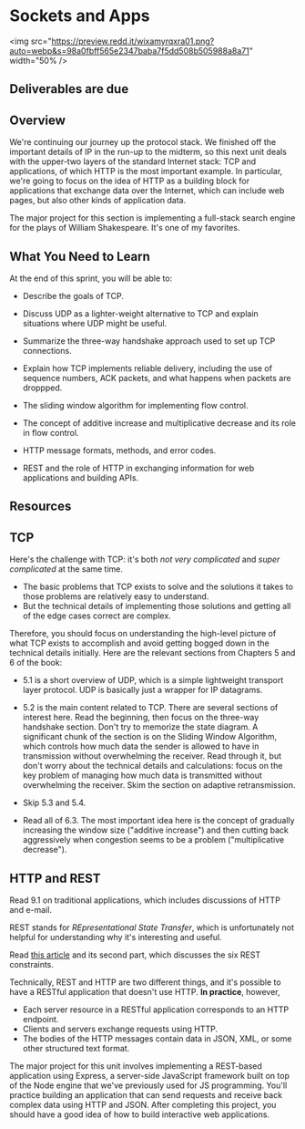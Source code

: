 # Sockets and Apps

<img src="https://preview.redd.it/wixamyrqxra01.png?auto=webp&s=98a0fbff565e2347baba7f5dd508b505988a8a71" width="50% />

## Deliverables are due

## Overview

We're continuing our journey up the protocol stack. We finished off the important details of IP in the run-up to the midterm, so this next unit deals with the upper-two layers of the standard Internet stack: TCP and applications, of which HTTP is the most important example. In particular, we're going to focus on the idea of HTTP as a building block for applications that exchange data over the Internet, which can include web pages, but also other kinds of application data.

The major project for this section is implementing a full-stack search engine for the plays of William Shakespeare. It's one of my favorites.


## What You Need to Learn

At the end of this sprint, you will be able to:

- Describe the goals of TCP.

- Discuss UDP as a lighter-weight alternative to TCP and explain situations where UDP might be useful.

- Summarize the three-way handshake approach used to set up TCP connections.

- Explain how TCP implements reliable delivery, including the use of sequence numbers, ACK packets, and what happens when packets are droppped.

- The sliding window algorithm for implementing flow control.

- The concept of additive increase and multiplicative decrease and its role in flow control.

- HTTP message formats, methods, and error codes.

- REST and the role of HTTP in exchanging information for web applications and building APIs.


## Resources

## TCP

Here's the challenge with TCP: it's both *not very complicated* and *super complicated* at the same time.

- The basic problems that TCP exists to solve and the solutions it takes to those problems are relatively easy to understand.
- But the technical details of implementing those solutions and getting all of the edge cases correct are complex.

Therefore, you should focus on understanding the high-level picture of what TCP exists to accomplish and avoid getting bogged down in the technical details initially. Here are the relevant sections from Chapters 5 and 6 of the book:

- 5.1 is a short overview of UDP, which is a simple lightweight transport layer protocol. UDP is basically just a wrapper for IP datagrams.

- 5.2 is the main content related to TCP. There are several sections of interest here. Read the beginning, then focus on the three-way handshake section. Don't try to memorize the state diagram. A significant chunk of the section is on the Sliding Window Algorithm, which controls how much data the sender is allowed to have in transmission without overwhelming the receiver. Read through it, but don't worry about the technical details and calculations: focus on the key problem of managing how much data is transmitted without overwhelming the receiver. Skim the section on adaptive retransmission.

- Skip 5.3 and 5.4.

- Read all of 6.3. The most important idea here is the concept of gradually increasing the window size ("additive increase") and then cutting back aggressively when congestion seems to be a problem ("multiplicative decrease").


## HTTP and REST

Read 9.1 on traditional applications, which includes discussions of HTTP and e-mail.

REST stands for *REpresentational State Transfer*, which is unfortunately not helpful for understanding why it's interesting and useful.

Read [this article](https://medium.com/extend/what-is-rest-a-simple-explanation-for-beginners-part-1-introduction-b4a072f8740f) and its second part, which discusses the six REST constraints.

Technically, REST and HTTP are two different things, and it's possible to have a RESTful application that doesn't use HTTP. **In practice**, however,

- Each server resource in a RESTful application corresponds to an HTTP endpoint.
- Clients and servers exchange requests using HTTP.
- The bodies of the HTTP messages contain data in JSON, XML, or some other structured text format.

The major project for this unit involves implementing a REST-based application using Express, a server-side JavaScript framework built on top of the Node engine that we've previously used for JS programming. You'll practice building an application that can send requests and receive back complex data using HTTP and JSON. After completing this project, you should have a good idea of how to build interactive web applications.
